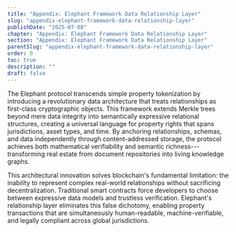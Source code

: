 ```yaml
---
title: "Appendix: Elephant Framework Data Relationship Layer"
slug: "appendix-elephant-framework-data-relationship-layer"
publishDate: "2025-07-08"
chapter: "Appendix: Elephant Framework Data Relationship Layer"
section: "Appendix: Elephant Framework Data Relationship Layer"
parentSlug: "appendix-elephant-framework-data-relationship-layer"
order: 0
toc: true
description: ""
draft: false
---
```


The Elephant protocol transcends simple property tokenization by introducing a revolutionary data architecture that treats relationships as first-class cryptographic objects. This framework extends Merkle trees beyond mere data integrity into semantically expressive relational structures, creating a universal language for property rights that spans jurisdictions, asset types, and time. By anchoring relationships, schemas, and data independently through content-addressed storage, the protocol achieves both mathematical verifiability and semantic richness---transforming real estate from document repositories into living knowledge graphs.

This architectural innovation solves blockchain's fundamental limitation: the inability to represent complex real-world relationships without sacrificing decentralization. Traditional smart contracts force developers to choose between expressive data models and trustless verification. Elephant's relationship layer eliminates this false dichotomy, enabling property transactions that are simultaneously human-readable, machine-verifiable, and legally compliant across global jurisdictions.
